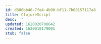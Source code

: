 ```yaml
---
id: d386bb46-7fe4-4b90-bf11-7b00157117a8
title: ClojureScript
desc: ''
updated: 1620020708642
created: 1620010179001
stub: false
---
```


